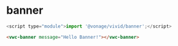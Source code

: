 # banner

```js
<script type="module">import '@vonage/vivid/banner';</script>
```

```html preview
<vwc-banner message="Hello Banner!"></vwc-banner>
```
